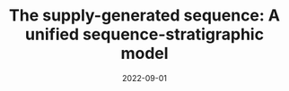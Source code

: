 ---
title: "The supply-generated sequence: A unified sequence-stratigraphic model"
collection: publications
permalink: /publication/2022-jsr-sequence
excerpt: 'This paper introduces a new sequence stratigraphic concept for lacustrine systems.'
date: 2022-09-01
venue: 'Journal of Sedimentary Research'
paperurl: '/files/publications/2022_JSR_Gearon_sequence.pdf'
citation: 'Gearon, J.H., Olariu, C., & Steel, R.J. (2022). &quot;The supply-generated sequence: A unified sequence-stratigraphic model for closed lacustrine sedimentary basins with evidence from the Green River Formation, Uinta Basin, Utah, U.S.A.&quot; <i>Journal of Sedimentary Research</i>, 92(9), 813-835.'
--- 